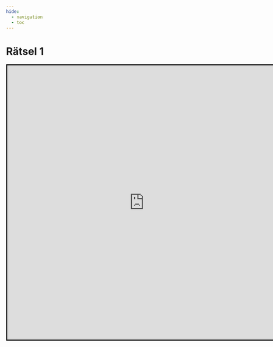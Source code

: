 ```yaml
---
hide:
  - navigation
  - toc
---
```


# Rätsel 1
<iframe width="750" height="750" style="border:3px solid black; margin:auto; display:block" frameborder="0" src="https://crosswordlabs.com/embed/ratsel-2-unser-groes-kreuzwortratsel"></iframe>
